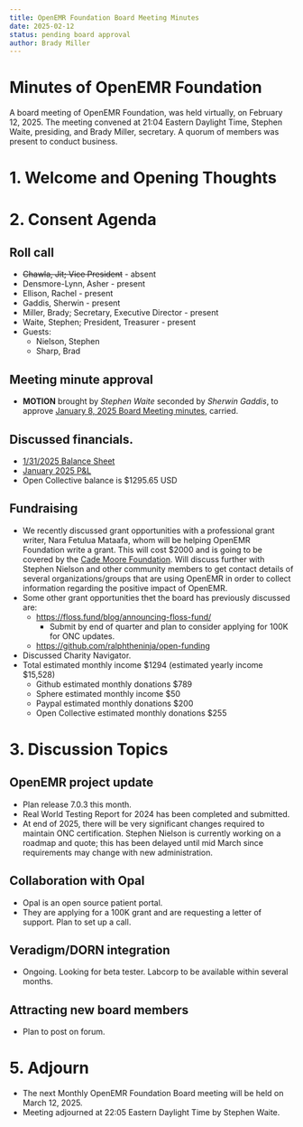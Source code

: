 ```yaml
---
title: OpenEMR Foundation Board Meeting Minutes
date: 2025-02-12
status: pending board approval
author: Brady Miller
---
```


# Minutes of OpenEMR Foundation

A board meeting of OpenEMR Foundation, was held virtually, on February 12, 2025. The meeting convened at 21:04 Eastern Daylight Time, Stephen Waite, presiding, and Brady Miller, secretary. A quorum of members was present to conduct business.

# 1. Welcome and Opening Thoughts

# 2. Consent Agenda
## Roll call
  - ~~Chawla, Jit; Vice President~~ - absent
  - Densmore-Lynn, Asher - present
  - Ellison, Rachel - present
  - Gaddis, Sherwin - present
  - Miller, Brady; Secretary, Executive Director - present
  - Waite, Stephen; President, Treasurer - present
  - Guests:
    - Nielson, Stephen
    - Sharp, Brad

## Meeting minute approval
  - **MOTION** brought by _Stephen Waite_ seconded by _Sherwin Gaddis_, to approve [January 8, 2025 Board Meeting minutes](https://github.com/openemr/foundation-minutes/blob/master/2025-01-08-Board.md), carried.

## Discussed financials.
   - [1/31/2025 Balance Sheet](https://community.open-emr.org/uploads/short-url/k3ot3jLM5AiPuI9VY8OcRnbPE8q.pdf)
   - [January 2025 P&L](https://community.open-emr.org/uploads/short-url/hoMIN3TUgbUA2UFQss8FfYcwE6j.pdf)
  - Open Collective balance is $1295.65 USD

## Fundraising
  - We recently discussed grant opportunities with a professional grant writer, Nara Fetulua Mataafa, whom will be helping OpenEMR Foundation write a grant. This will cost $2000 and is going to be covered by the [Cade Moore Foundation](https://www.thecademoorefoundation.org/). Will discuss further with Stephen Nielson and other community members to get contact details of several organizations/groups that are using OpenEMR in order to collect information regarding the positive impact of OpenEMR.
  - Some other grant opportunities thet the board has previously discussed are:
    - https://floss.fund/blog/announcing-floss-fund/
      - Submit by end of quarter and plan to consider applying for 100K for ONC updates.
    - https://github.com/ralphtheninja/open-funding
  - Discussed Charity Navigator.
  - Total estimated monthly income $1294 (estimated yearly income $15,528)
    - Github estimated monthly donations $789
    - Sphere estimated monthly income $50
    - Paypal estimated monthly donations $200
    - Open Collective estimated monthly donations $255

# 3. Discussion Topics

## OpenEMR project update
  - Plan release 7.0.3 this month.
  - Real World Testing Report for 2024 has been completed and submitted.
  - At end of 2025, there will be very significant changes required to maintain ONC certification. Stephen Nielson is currently working on a roadmap and quote; this has been delayed until mid March since requirements may change with new administration.

## Collaboration with Opal
  - Opal is an open source patient portal.
  - They are applying for a 100K grant and are requesting a letter of support. Plan to set up a call.
 
## Veradigm/DORN integration
  - Ongoing. Looking for beta tester. Labcorp to be available within several months.

## Attracting new board members
  - Plan to post on forum.

# 5. Adjourn
  - The next Monthly OpenEMR Foundation Board meeting will be held on March 12, 2025.
  - Meeting adjourned at 22:05 Eastern Daylight Time by Stephen Waite.
 
